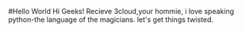 #Hello World
Hi Geeks!
Recieve 3cloud,your hommie, i love speaking python-the language of the magicians.
let's get things twisted.


